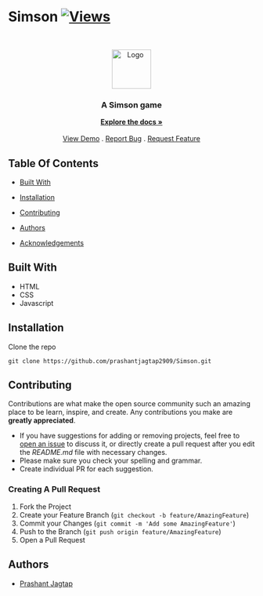 # Simson [![Views](https://hits.seeyoufarm.com/api/count/incr/badge.svg?url=https%3A%2F%2Fgithub.com%2Fprashantjagtap2909%2FSimson&count_bg=%2379C83D&title_bg=%23555555&icon=&icon_color=%23E7E7E7&title=Views&edge_flat=false)](https://hits.seeyoufarm.com)



<br/>
<p align="center">
  <a href="https://github.com/prashantjagtap2909/Simson">
    <img src="https://github.com/prashantjagtap2909/Simson/assets/93985255/48ec0435-d238-4729-99bc-64a287648326" alt="Logo" width="80" height="80">
  </a>

  <h3 align="center">A Simson game </h3>

  <p align="center">
    <a href="https://github.com/prashantjagtap2909/Simson"><strong>Explore the docs »</strong></a>
    <br/>
    <br/>
    <a href="https://prashantjagtap2909.github.io/Simson/">View Demo</a>
    .
    <a href="https://github.com/prashantjagtap2909/Simson/issues">Report Bug</a>
    .
    <a href="https://github.com/prashantjagtap2909/Simson/issues">Request Feature</a>
  </p>
</p>



## Table Of Contents


* [Built With](#built-with)

* [Installation](#installation)
* [Contributing](#contributing)
* [Authors](#authors)
* [Acknowledgements](#acknowledgements)




## Built With

  - HTML
  - CSS
  - Javascript




## Installation


 Clone the repo

```
git clone https://github.com/prashantjagtap2909/Simson.git
```



## Contributing

Contributions are what make the open source community such an amazing place to be learn, inspire, and create. Any contributions you make are **greatly appreciated**.
* If you have suggestions for adding or removing projects, feel free to [open an issue](https://github.com/prashantjagtap2909/Simson/issues/new) to discuss it, or directly create a pull request after you edit the *README.md* file with necessary changes.
* Please make sure you check your spelling and grammar.
* Create individual PR for each suggestion.


### Creating A Pull Request

1. Fork the Project
2. Create your Feature Branch (`git checkout -b feature/AmazingFeature`)
3. Commit your Changes (`git commit -m 'Add some AmazingFeature'`)
4. Push to the Branch (`git push origin feature/AmazingFeature`)
5. Open a Pull Request

## Authors

* [Prashant Jagtap](https://github.com/prashantjagtap2909/) 

